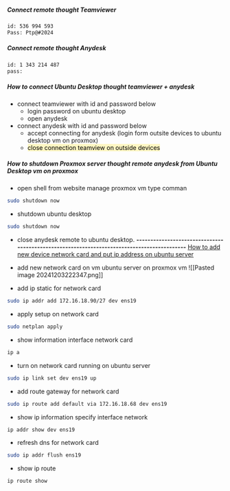 ##### Connect remote thought Teamviewer 
```bash
id: 536 994 593
Pass: Ptp@#2024
```

##### **Connect remote thought Anydesk**
```bash
id: 1 343 214 487
pass: 
```

##### **How to connect Ubuntu Desktop thought teamviewer + anydesk**
- connect teamviewer with id and password below 
	- login password on ubuntu desktop
	- open anydesk
- connect anydesk with id and password below 
	- accept connecting for anydesk (login form outsite devices to ubuntu desktop vm on proxmox)
	- <mark style="background: #FFF3A3A6;">close connection teamview on outside devices</mark>

##### **How to shutdown Proxmox server thought remote anydesk from Ubuntu Desktop vm on proxmox** 
- open shell from website manage proxmox vm type comman
```bash
sudo shutdown now
```
- shutdown ubuntu desktop
```bash
sudo shutdown now
```
- close anydesk remote to ubuntu desktop.
**-------------------------------------------------------------------------------------------**
[How to add new device network card and put ip address on ubuntu server](https://ubuntu.com/server/docs/configuring-networks)

- add new network card on vm ubuntu server on proxmox vm
![[Pasted image 20241203222347.png]]

- add ip static for network card
```bash
sudo ip addr add 172.16.18.90/27 dev ens19
```
- apply setup on network card
```bash
sudo netplan apply
```

- show information interface network card
```bash
ip a
```
- turn on network card running on ubuntu server 
```bash
sudo ip link set dev ens19 up
```
- add route gateway for network card
```bash
sudo ip route add default via 172.16.18.68 dev ens19
```
- show ip information specify interface network
```bash
ip addr show dev ens19
```
- refresh dns for network card
```bash
sudo ip addr flush ens19
```
- show ip route
```bash
ip route show
```


